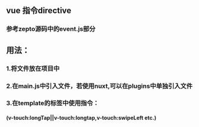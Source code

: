 ## vue 指令directive

### 参考zepto源码中的event.js部分

## 用法：
### 1.将文件放在项目中
### 2.在main.js中引入文件，若使用nuxt,可以在plugins中单独引入文件
### 3.在template的标签中使用指令：
#### (v-touch:longTap||v-touch:longtap,v-touch:swipeLeft etc.)

